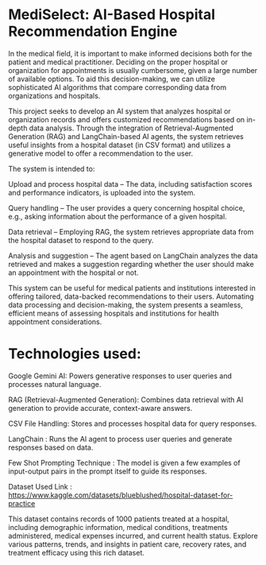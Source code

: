 # MediSelect: AI-Based Hospital Recommendation Engine
In the medical field, it is important to make informed decisions both for the patient and medical practitioner. Deciding on the proper hospital or organization for appointments is usually cumbersome, given a large number of available options. To aid this decision-making, we can utilize sophisticated AI algorithms that compare corresponding data from organizations and hospitals.

This project seeks to develop an AI system that analyzes hospital or organization records and offers customized recommendations based on in-depth data analysis. Through the integration of Retrieval-Augmented Generation (RAG) and LangChain-based AI agents, the system retrieves useful insights from a hospital dataset (in CSV format) and utilizes a generative model to offer a recommendation to the user.


The system is intended to:

Upload and process hospital data – The data, including satisfaction scores and performance indicators, is uploaded into the system.

Query handling – The user provides a query concerning hospital choice, e.g., asking information about the performance of a given hospital.

Data retrieval – Employing RAG, the system retrieves appropriate data from the hospital dataset to respond to the query.

Analysis and suggestion – The agent based on LangChain analyzes the data retrieved and makes a suggestion regarding whether the user should make an appointment with the hospital or not.


This system can be useful for medical patients and institutions interested in offering tailored, data-backed recommendations to their users. Automating data processing and decision-making, the system presents a seamless, efficient means of assessing hospitals and institutions for health appointment considerations.

# Technologies used:

Google Gemini AI: Powers generative responses to user queries and processes natural language.


RAG (Retrieval-Augmented Generation): Combines data retrieval with AI generation to provide accurate, context-aware answers.


CSV File Handling: Stores and processes hospital data for query responses.


LangChain : Runs the AI agent to process user queries and generate responses based on data.


Few Shot Prompting Technique : The model is given a few examples of input-output pairs in the prompt itself to guide its responses.


Dataset Used
Link : https://www.kaggle.com/datasets/blueblushed/hospital-dataset-for-practice

This dataset contains records of 1000 patients treated at a hospital, including demographic information, medical conditions, treatments administered, medical expenses incurred, and current health status. Explore various patterns, trends, and insights in patient care, recovery rates, and treatment efficacy using this rich dataset.
